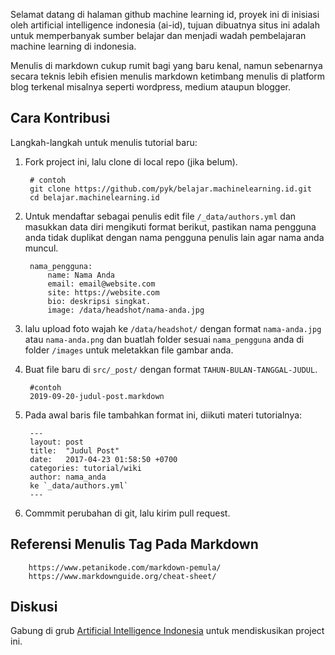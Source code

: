 Selamat datang di halaman github machine learning id, proyek ini di inisiasi oleh artificial intelligence indonesia (ai-id), tujuan dibuatnya situs ini adalah untuk memperbanyak sumber belajar dan menjadi wadah pembelajaran machine learning di indonesia.

Menulis di markdown cukup rumit bagi yang baru kenal, namun sebenarnya secara teknis lebih efisien menulis markdown ketimbang menulis di platform blog terkenal misalnya seperti wordpress, medium ataupun blogger.

## Cara Kontribusi

Langkah-langkah untuk menulis tutorial baru:

1. Fork project ini, lalu clone di local repo (jika belum).
    
        # contoh
        git clone https://github.com/pyk/belajar.machinelearning.id.git
        cd belajar.machinelearning.id

2. Untuk mendaftar sebagai penulis edit file `/_data/authors.yml` dan masukkan data diri mengikuti format berikut, pastikan nama pengguna anda tidak duplikat dengan nama pengguna penulis lain agar nama anda muncul.

        nama_pengguna: 
            name: Nama Anda
            email: email@website.com
            site: https://website.com
            bio: deskripsi singkat.
            image: /data/headshot/nama-anda.jpg

3. lalu upload foto wajah ke `/data/headshot/` dengan format `nama-anda.jpg` atau `nama-anda.png` dan buatlah folder sesuai `nama_pengguna` anda di folder `/images` untuk meletakkan file gambar anda.

2. Buat file baru di `src/_post/` dengan format `TAHUN-BULAN-TANGGAL-JUDUL`.

        #contoh
        2019-09-20-judul-post.markdown

3. Pada awal baris file tambahkan format ini, diikuti materi tutorialnya:
        
        ---
        layout: post
        title:  "Judul Post"
        date:   2017-04-23 01:58:50 +0700
        categories: tutorial/wiki
        author: nama_anda 
        ke `_data/authors.yml`
        ---

4. Commmit perubahan di git, lalu kirim pull request.

## Referensi Menulis Tag Pada Markdown

        https://www.petanikode.com/markdown-pemula/
        https://www.markdownguide.org/cheat-sheet/

## Diskusi

Gabung di grub [Artificial Intelligence Indonesia](https://www.facebook.com/groups/381957058844611/) untuk mendiskusikan
project ini.